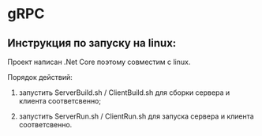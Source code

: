 # gRPC

## Инструкция по запуску на linux:
Проект написан .Net Core поэтому совместим с linux. 

Порядок действий:

1) запустить ServerBuild.sh / ClientBuild.sh для сборки сервера и клиента соответсвенно;

2) запустить ServerRun.sh / ClientRun.sh для запуска сервера и клиента соответсвенно.
